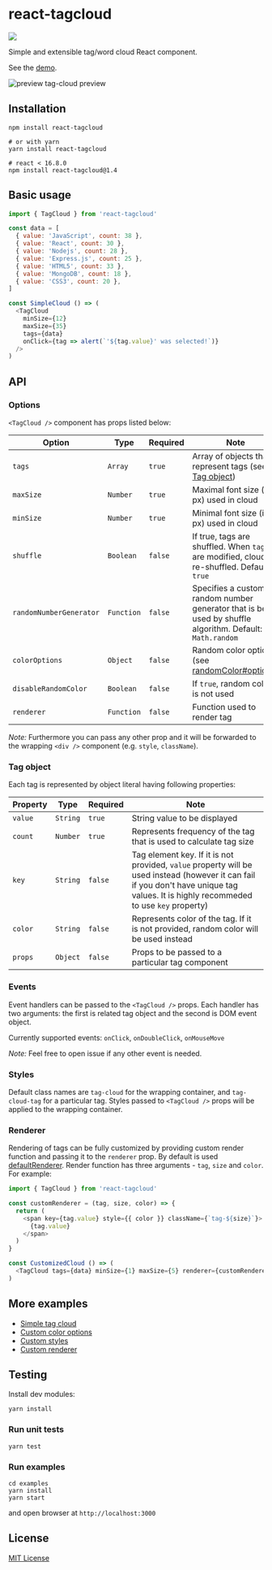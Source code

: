 # react-tagcloud

![](https://github.com/madox2/react-tagcloud/workflows/Tests/badge.svg)

Simple and extensible tag/word cloud React component.

See the [demo](https://madox2.github.io/react-tagcloud/).

![preview tag-cloud preview](./demo-min.png)

## Installation

```
npm install react-tagcloud

# or with yarn
yarn install react-tagcloud

# react < 16.8.0
npm install react-tagcloud@1.4
```

## Basic usage

```javascript
import { TagCloud } from 'react-tagcloud'

const data = [
  { value: 'JavaScript', count: 38 },
  { value: 'React', count: 30 },
  { value: 'Nodejs', count: 28 },
  { value: 'Express.js', count: 25 },
  { value: 'HTML5', count: 33 },
  { value: 'MongoDB', count: 18 },
  { value: 'CSS3', count: 20 },
]

const SimpleCloud () => (
  <TagCloud
    minSize={12}
    maxSize={35}
    tags={data}
    onClick={tag => alert(`'${tag.value}' was selected!`)}
  />
)
```

## API

### Options

`<TagCloud />` component has props listed below:

| Option | Type | Required | Note |
|-----------|----------|--------|---|
|`tags`                 |`Array`   |`true`|Array of objects that represent tags (see [Tag object](#tag-object))|
|`maxSize`              |`Number`  |`true` |Maximal font size (in px) used in cloud|
|`minSize`              |`Number`  |`true` |Minimal font size (in px) used in cloud|
|`shuffle`              |`Boolean` |`false`|If true, tags are shuffled. When `tags` are modified, cloud is re-shuffled. Default: `true`|
|`randomNumberGenerator`|`Function`|`false`|Specifies a custom random number generator that is being used by shuffle algorithm. Default: `Math.random`
|`colorOptions`         |`Object`  |`false`|Random color options (see [randomColor#options](https://github.com/davidmerfield/randomColor#options))|
|`disableRandomColor`   |`Boolean` |`false`|If `true`, random color is not used|
|`renderer`             |`Function`|`false`|Function used to render tag|

*Note:* Furthermore you can pass any other prop and it will be forwarded to the wrapping `<div />` component (e.g. `style`, `className`).

### Tag object

Each tag is represented by object literal having following properties:

| Property | Type | Required | Note |
|----------|------|----------|------|
|`value`|`String`|`true` |String value to be displayed|
|`count`|`Number`|`true` |Represents frequency of the tag that is used to calculate tag size|
|`key`  |`String`|`false`|Tag element key. If it is not provided, `value` property will be used instead (however it can fail if you don't have unique tag values. It is highly recommeded to use `key` property)|
|`color`|`String`|`false`|Represents color of the tag. If it is not provided, random color will be used instead|
|`props`|`Object`|`false`|Props to be passed to a particular tag component|

### Events

Event handlers can be passed to the `<TagCloud />` props.
Each handler has two arguments: the first is related tag object and the second is DOM event object.

Currently supported events: `onClick`, `onDoubleClick`, `onMouseMove`

*Note:* Feel free to open issue if any other event is needed.

### Styles

Default class names are `tag-cloud` for the wrapping container, and `tag-cloud-tag` for a particular tag.
Styles passed to `<TagCloud />` props will be applied to the wrapping container.

### Renderer

Rendering of tags can be fully customized by providing custom render function and passing it to the `renderer` prop.
By default is used [defaultRenderer](https://github.com/madox2/react-tagcloud/blob/master/src/defaultRenderer.js).
Render function has three arguments - `tag`, `size` and `color`.
For example:

```javascript
import { TagCloud } from 'react-tagcloud'

const customRenderer = (tag, size, color) => {
  return (
    <span key={tag.value} style={{ color }} className={`tag-${size}`}>
      {tag.value}
    </span>
  )
}

const CustomizedCloud () => (
  <TagCloud tags={data} minSize={1} maxSize={5} renderer={customRenderer} />
)
```

## More examples

* [Simple tag cloud](https://github.com/madox2/react-tagcloud/blob/master/examples/src/simple-cloud.js)
* [Custom color options](https://github.com/madox2/react-tagcloud/blob/master/examples/src/custom-color-options.js)
* [Custom styles](https://github.com/madox2/react-tagcloud/blob/master/examples/src/custom-styles.js)
* [Custom renderer](https://github.com/madox2/react-tagcloud/blob/master/examples/src/custom-renderer.js)

## Testing

Install dev modules:

```
yarn install
```

### Run unit tests

```
yarn test
```

### Run examples

```
cd examples
yarn install
yarn start
```

and open browser at `http://localhost:3000`

## License

[MIT License](https://github.com/madox2/react-tagcloud/blob/master/LICENSE)

